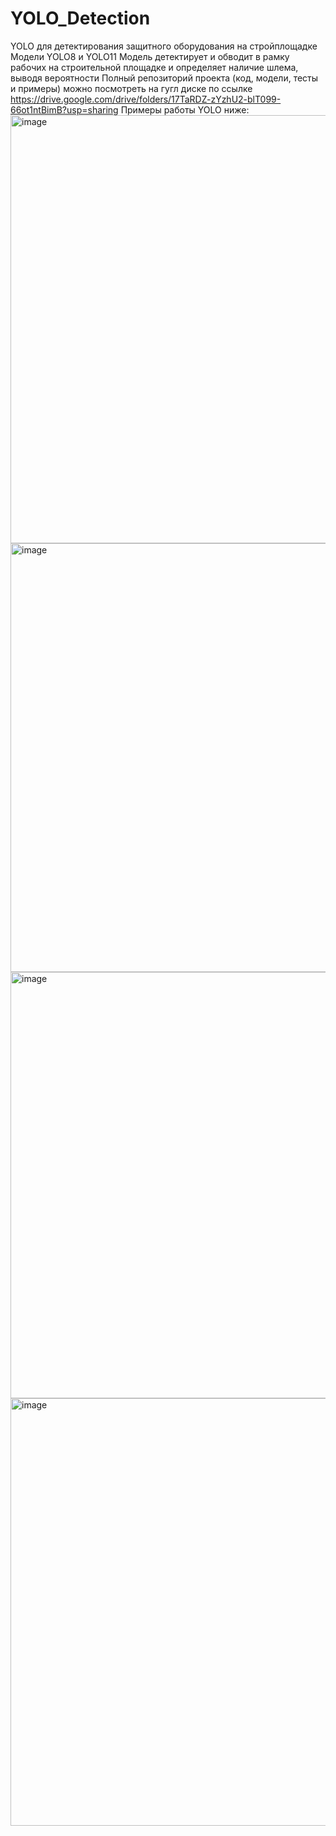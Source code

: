 # YOLO_Detection
YOLO для детектирования защитного оборудования на стройплощадке
Модели YOLO8 и YOLO11 
Модель детектирует и обводит в рамку рабочих на строительной площадке и определяет наличие шлема, выводя вероятности
Полный репозиторий проекта (код, модели, тесты и примеры) можно посмотреть на гугл диске по ссылке  https://drive.google.com/drive/folders/17TaRDZ-zYzhU2-blT099-66ot1ntBimB?usp=sharing
Примеры работы YOLO ниже:
<img width="682" height="685" alt="image" src="https://github.com/user-attachments/assets/3934da30-1cf1-4116-a385-b83ce04471ea" />
<img width="685" height="686" alt="image" src="https://github.com/user-attachments/assets/6fc38b0c-7efb-4ce1-83a5-b1dc11f39277" />
<img width="686" height="682" alt="image" src="https://github.com/user-attachments/assets/98429f7c-d62f-44fd-887c-013474cce377" />
<img width="685" height="684" alt="image" src="https://github.com/user-attachments/assets/da4dee40-d75e-420f-aeae-2cc5d69b9f5f" />



